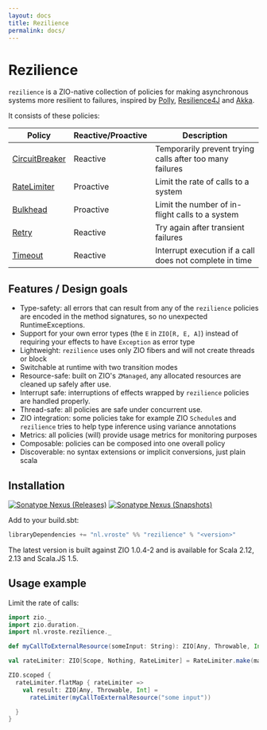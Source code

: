 ```yaml
---
layout: docs
title: Rezilience
permalink: docs/
---
```


# Rezilience


`rezilience` is a ZIO-native collection of policies for making asynchronous systems more resilient to failures, inspired by [Polly](https://github.com/App-vNext/Polly), [Resilience4J](https://github.com/resilience4j/resilience4j) and [Akka](https://doc.akka.io/docs/akka/current/common/circuitbreaker.html).

It consists of these policies:

| Policy         | Reactive/Proactive | Description                                              |
|----------------|--------------------|----------------------------------------------------------|
| [CircuitBreaker](circuitbreaker) | Reactive           | Temporarily prevent trying calls after too many failures |
| [RateLimiter](ratelimiter)    | Proactive          | Limit the rate of calls to a system                      |
| [Bulkhead](bulkhead)       | Proactive          | Limit the number of in-flight calls to a system          |
| [Retry](retry)          | Reactive           | Try again after transient failures                       |
| [Timeout](timeout)        | Reactive           | Interrupt execution if a call does not complete in time  | 

## Features / Design goals
* Type-safety: all errors that can result from any of the `rezilience` policies are encoded in the method signatures, so no unexpected RuntimeExceptions.
* Support for your own error types (the `E` in `ZIO[R, E, A]`) instead of requiring your effects to have `Exception` as error type
* Lightweight: `rezilience` uses only ZIO fibers and will not create threads or block
* Switchable at runtime with two transition modes
* Resource-safe: built on ZIO's `ZManaged`, any allocated resources are cleaned up safely after use.
* Interrupt safe: interruptions of effects wrapped by `rezilience` policies are handled properly.
* Thread-safe: all policies are safe under concurrent use.
* ZIO integration: some policies take for example ZIO `Schedule`s and `rezilience` tries to help type inference using variance annotations
* Metrics: all policies (will) provide usage metrics for monitoring purposes
* Composable: policies can be composed into one overall policy
* Discoverable: no syntax extensions or implicit conversions, just plain scala 

## Installation

[![Sonatype Nexus (Releases)](https://img.shields.io/maven-central/v/nl.vroste/rezilience_2.13)](https://repo1.maven.org/maven2/nl/vroste/rezilience_2.13/) [![Sonatype Nexus (Snapshots)](https://img.shields.io/nexus/s/nl.vroste/rezilience_2.13?server=https%3A%2F%2Foss.sonatype.org)](https://oss.sonatype.org/content/repositories/snapshots/nl/vroste/rezilience_2.13/)

Add to your build.sbt:

```scala
libraryDependencies += "nl.vroste" %% "rezilience" % "<version>"
```

The latest version is built against ZIO 1.0.4-2 and is available for Scala 2.12, 2.13 and Scala.JS 1.5.

## Usage example

Limit the rate of calls:

```scala
import zio._
import zio.duration._
import nl.vroste.rezilience._

def myCallToExternalResource(someInput: String): ZIO[Any, Throwable, Int] = ???

val rateLimiter: ZIO[Scope, Nothing, RateLimiter] = RateLimiter.make(max = 10, interval = 1.second)

ZIO.scoped {
  rateLimiter.flatMap { rateLimiter =>
    val result: ZIO[Any, Throwable, Int] =
      rateLimiter(myCallToExternalResource("some input"))

  }
}
```

